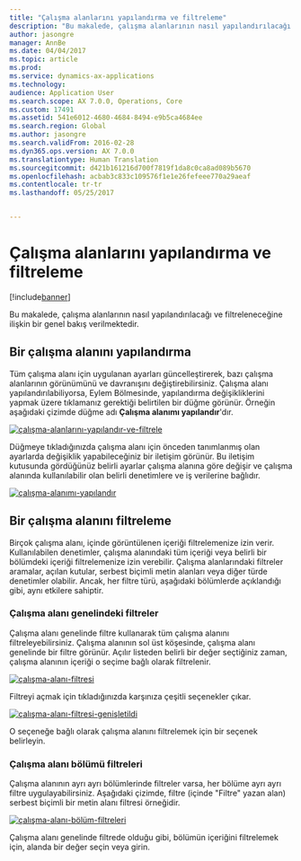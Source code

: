 ```yaml
---
title: "Çalışma alanlarını yapılandırma ve filtreleme"
description: "Bu makalede, çalışma alanlarının nasıl yapılandırılacağı ve filtreleneceğine ilişkin bir genel bakış verilmektedir."
author: jasongre
manager: AnnBe
ms.date: 04/04/2017
ms.topic: article
ms.prod: 
ms.service: dynamics-ax-applications
ms.technology: 
audience: Application User
ms.search.scope: AX 7.0.0, Operations, Core
ms.custom: 17491
ms.assetid: 541e6012-4680-4684-8494-e9b5ca4684ee
ms.search.region: Global
ms.author: jasongre
ms.search.validFrom: 2016-02-28
ms.dyn365.ops.version: AX 7.0.0
ms.translationtype: Human Translation
ms.sourcegitcommit: d421b161216d700f7819f1da8c0ca8ad089b5670
ms.openlocfilehash: acbab3c833c109576f1e1e26fefeee770a29aeaf
ms.contentlocale: tr-tr
ms.lasthandoff: 05/25/2017


---
```


# <a name="configure-and-filter-workspaces"></a>Çalışma alanlarını yapılandırma ve filtreleme

[!include[banner](../includes/banner.md)]


Bu makalede, çalışma alanlarının nasıl yapılandırılacağı ve filtreleneceğine ilişkin bir genel bakış verilmektedir.

<a name="configuring-a-workspace"></a>Bir çalışma alanını yapılandırma
-----------------------

Tüm çalışma alanı için uygulanan ayarları güncelleştirerek, bazı çalışma alanlarının görünümünü ve davranışını değiştirebilirsiniz. Çalışma alanı yapılandırılabiliyorsa, Eylem Bölmesinde, yapılandırma değişikliklerini yapmak üzere tıklamanız gerektiği belirtilen bir düğme görünür. Örneğin aşağıdaki çizimde düğme adı **Çalışma alanımı yapılandır**'dır. 

[![çalışma-alanlarını-yapılandır-ve-filtrele](./media/configure-and-filter-workspaces.png)](./media/configure-and-filter-workspaces.png)   

Düğmeye tıkladığınızda çalışma alanı için önceden tanımlanmış olan ayarlarda değişiklik yapabileceğiniz bir iletişim görünür. Bu iletişim kutusunda gördüğünüz belirli ayarlar çalışma alanına göre değişir ve çalışma alanında kullanılabilir olan belirli denetimlere ve iş verilerine bağlıdır. 

[![çalışma-alanımı-yapılandır](./media/configure-my-workspace.png)](./media/configure-my-workspace.png)

## <a name="filtering-a-workspace"></a>Bir çalışma alanını filtreleme
Birçok çalışma alanı, içinde görüntülenen içeriği filtrelemenize izin verir. Kullanılabilen denetimler, çalışma alanındaki tüm içeriği veya belirli bir bölümdeki içeriği filtrelemenize izin verebilir. Çalışma alanlarındaki filtreler aramalar, açılan kutular, serbest biçimli metin alanları veya diğer türde denetimler olabilir. Ancak, her filtre türü, aşağıdaki bölümlerde açıklandığı gibi, aynı etkilere sahiptir.

### <a name="workspace-wide-filters"></a>Çalışma alanı genelindeki filtreler

Çalışma alanı genelinde filtre kullanarak tüm çalışma alanını filtreleyebilirsiniz. Çalışma alanının sol üst köşesinde, çalışma alanı genelinde bir filtre görünür. Açılır listeden belirli bir değer seçtiğiniz zaman, çalışma alanının içeriği o seçime bağlı olarak filtrelenir. 

[![çalışma-alanı-filtresi](./media/workspace-filter.png)](./media/workspace-filter.png) 

Filtreyi açmak için tıkladığınızda karşınıza çeşitli seçenekler çıkar. 

[![çalışma-alanı-filtresi-genişletildi](./media/workspace-filter-expanded.png)](./media/workspace-filter-expanded.png) 

O seçeneğe bağlı olarak çalışma alanını filtrelemek için bir seçenek belirleyin.

### <a name="workspace-section-filters"></a>Çalışma alanı bölümü filtreleri

Çalışma alanının ayrı ayrı bölümlerinde filtreler varsa, her bölüme ayrı ayrı filtre uygulayabilirsiniz. Aşağıdaki çizimde, filtre (içinde "Filtre" yazan alan) serbest biçimli bir metin alanı filtresi örneğidir. 

[![çalışma-alanı-bölüm-filtreleri](./media/workspace-section-filters.png)](./media/workspace-section-filters.png) 

Çalışma alanı genelinde filtrede olduğu gibi, bölümün içeriğini filtrelemek için, alanda bir değer seçin veya girin.




